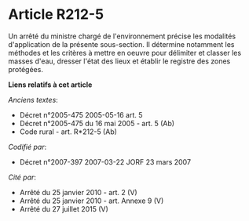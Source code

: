 # Article R212-5

Un arrêté du ministre chargé de l'environnement précise les modalités d'application de la présente sous-section. Il détermine
notamment les méthodes et les critères à mettre en oeuvre pour délimiter et classer les masses d'eau, dresser l'état des
lieux et établir le registre des zones protégées.

**Liens relatifs à cet article**

_Anciens textes_:

  - Décret n°2005-475 2005-05-16 art. 5
  - Décret n°2005-475 du 16 mai 2005 - art. 5 (Ab)
  - Code rural - art. R*212-5 (Ab)

_Codifié par_:

  - Décret n°2007-397 2007-03-22 JORF 23 mars 2007

_Cité par_:

  - Arrêté du 25 janvier 2010 - art. 2 (V)
  - Arrêté du 25 janvier 2010 - art. Annexe 9 (V)
  - Arrêté du 27 juillet 2015 (V)

